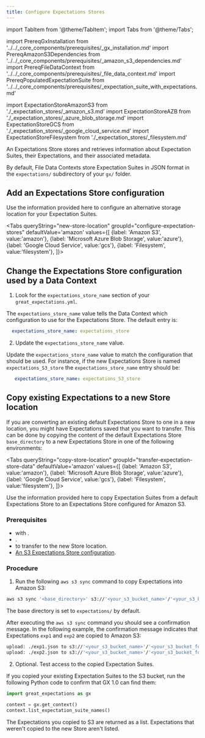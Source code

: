 ```yaml
---
title: Configure Expectations Stores
---
```


import TabItem from '@theme/TabItem';
import Tabs from '@theme/Tabs';

import PrereqGxInstallation from '../../_core_components/prerequisites/_gx_installation.md'
import PrereqAmazonS3Dependencies from '../../_core_components/prerequisites/_amazon_s3_dependencies.md'
import PrereqFileDataContext from '../../_core_components/prerequisites/_file_data_context.md'
import PrereqPopulatedExpectationSuite from '../../_core_components/prerequisites/_expectation_suite_with_expectations.md'

import ExpectationStoreAmazonS3 from './_expectation_stores/_amazon_s3.md'
import ExpectationStoreAZB from './_expectation_stores/_azure_blob_storage.md'
import ExpectationStoreGCS from './_expectation_stores/_google_cloud_service.md'
import ExpectationStoreFilesystem from './_expectation_stores/_filesystem.md'

An Expectations Store stores and retrieves information about Expectation Suites, their Expectations, and their associated metadata.

By default, File Data Contexts store Expectation Suites in JSON format in the `expectations/` subdirectory of your `gx/` folder.  

## Add an Expectations Store configuration

Use the information provided here to configure an alternative storage location for your Expectation Suites.

<Tabs
  queryString="new-store-location"
  groupId="configure-expectation-stores"
  defaultValue='amazon'
  values={[
  {label: 'Amazon S3', value:'amazon'},
  {label: 'Microsoft Azure Blob Storage', value:'azure'},
  {label: 'Google Cloud Service', value:'gcs'},
  {label: 'Filesystem', value:'filesystem'},
  ]}>

<TabItem value="amazon">

<ExpectationStoreAmazonS3/>

</TabItem>
<TabItem value="azure">

<ExpectationStoreAZB/>

</TabItem>
<TabItem value="gcs">

<ExpectationStoreGCS/>

</TabItem>
<TabItem value="filesystem">

<ExpectationStoreFilesystem/>

</TabItem>

</Tabs>

## Change the Expectations Store configuration used by a Data Context

1. Look for the `expectations_store_name` section of your `great_expectations.yml`.  

  The `expectations_store_name` value tells the Data Context which configuration to use for the Expectations Store.  The default entry is:

  ```yaml title="YAML file content"
    expectations_store_name: expectations_store
  ```
  
2. Update the `expectations_store_name` value.

  Update the `expectations_store_name` value to match the configuration that should be used.  For instance, if the new Expectations Store is named `expectations_S3_store` the `expectations_store_name` entry should be:

  ```yaml title="YAML file content"
     expectations_store_name: expectations_S3_store
  ```

## Copy existing Expectations to a new Store location

If you are converting an existing default Expectations Store to one in a new location, you might have Expectations saved that you want to transfer.  This can be done by copying the content of the default Expectations Store `base_directory` to a new Expectations Store in one of the following environments:

<Tabs
  queryString="copy-store-location"
  groupId="transfer-expectation-store-data"
  defaultValue='amazon'
  values={[
  {label: 'Amazon S3', value:'amazon'},
  {label: 'Microsoft Azure Blob Storage', value:'azure'},
  {label: 'Google Cloud Service', value:'gcs'},
  {label: 'Filesystem', value:'filesystem'},
  ]}>

<TabItem value="amazon">

Use the information provided here to copy Expectation Suites from a default Expectations Store to an Expectations Store configured for Amazon S3.

### Prerequisites

- <PrereqGxInstallation/> with <PrereqAmazonS3Dependencies/>.
- <PrereqFileDataContext/>.
- <PrereqPopulatedExpectationSuite/> to transfer to the new Store location.
- [An S3 Expectations Store configuration](?copy-store-location=amazon#add-an-expectations-store-configuration).

### Procedure

1. Run the following `aws s3 sync` command to copy Expectations into Amazon S3:

  ```bash title="Terminal input"
  aws s3 sync '<base_directory>' s3://'<your_s3_bucket_name>'/'<your_s3_bucket_folder_name>'
  ```

  The base directory is set to `expectations/` by default.

  After executing the `aws s3 sync` command you should see a confirmation message.  In the following example, the confirmation message indicates that Expectations `exp1` and `exp2` are copied to Amazon S3:

  ```bash title="Terminal output"
  upload: ./exp1.json to s3://'<your_s3_bucket_name>'/'<your_s3_bucket_folder_name>'/exp1.json
  upload: ./exp2.json to s3://'<your_s3_bucket_name>'/'<your_s3_bucket_folder_name>'/exp2.json
  ```

2. Optional. Test access to the copied Expectation Suites.

  If you copied your existing Expectation Suites to the S3 bucket, run the following Python code to confirm that GX 1.0 can find them:

  ```python title="Python"
  import great_expectations as gx

  context = gx.get_context()
  context.list_expectation_suite_names()
  ```

  The Expectations you copied to S3 are returned as a list. Expectations that weren't copied to the new Store aren't listed.

</TabItem>
<TabItem value="azure">

<ExpectationStoreAZB/>

</TabItem>
<TabItem value="gcs">

<ExpectationStoreGCS/>

</TabItem>
<TabItem value="filesystem">

<ExpectationStoreFilesystem/>

</TabItem>

</Tabs>
